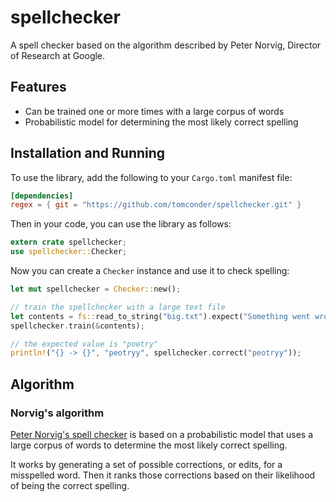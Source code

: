 # spellchecker

A spell checker based on the algorithm described by Peter Norvig, Director of Research at Google.

## Features

* Can be trained one or more times with a large corpus of words
* Probabilistic model for determining the most likely correct spelling

## Installation and Running

To use the library, add the following to your `Cargo.toml` manifest file:

```toml
[dependencies]
regex = { git = "https://github.com/tomconder/spellchecker.git" }
```

Then in your code, you can use the library as follows:

```rust
extern crate spellchecker;
use spellchecker::Checker;
```

Now you can create a `Checker` instance and use it to check spelling:

```rust
let mut spellchecker = Checker::new();

// train the spellchecker with a large text file 
let contents = fs::read_to_string("big.txt").expect("Something went wrong");
spellchecker.train(&contents);

// the expected value is "poetry"
println!("{} -> {}", "peotryy", spellchecker.correct("peotryy"));
```

## Algorithm

### Norvig's algorithm

[Peter Norvig's spell checker](http://norvig.com/spell-correct.html) is based on a probabilistic model that uses a large
corpus of words to determine the
most likely correct spelling.

It works by generating a set of possible corrections, or edits, for a misspelled word. Then it ranks those corrections
based on their likelihood of being the correct spelling.
